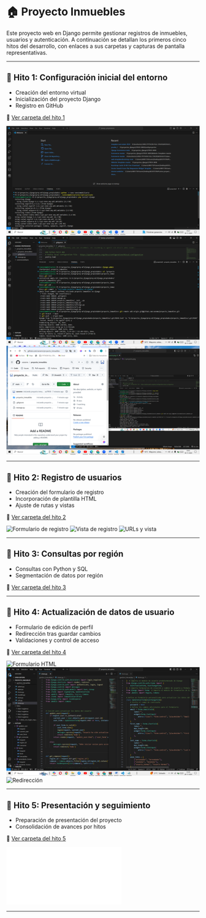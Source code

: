 # 🏠 Proyecto Inmuebles

Este proyecto web en Django permite gestionar registros de inmuebles, usuarios y autenticación. A continuación se detallan los primeros cinco hitos del desarrollo, con enlaces a sus carpetas y capturas de pantalla representativas.

---

## 🔹 Hito 1: Configuración inicial del entorno

- Creación del entorno virtual
- Inicialización del proyecto Django
- Registro en GitHub

📂 [Ver carpeta del hito 1](./hitos/hito1-registros)

![Entorno virtual](./hitos/hito1-registros/1-entorno_virtual.png)
![Creación del proyecto](./hitos/hito1-registros/2-proyecto.png)
![Sincronización con GitHub](./hitos/hito1-registros/3-github.png)

---

## 🔹 Hito 2: Registro de usuarios

- Creación del formulario de registro
- Incorporación de plantilla HTML
- Ajuste de rutas y vistas

📂 [Ver carpeta del hito 2](./hitos/hito2-registros)

![Formulario de registro](./hitos/hito2-registros/15-registros-formularios.png)
![Vista de registro](./hitos/hito2-registros/2-vista_registro.png)
![URLs y vista](./hitos/hito2-registros/14-registro_urls_vista_registro_usuario.png)

---

## 🔹 Hito 3: Consultas por región

- Consultas con Python y SQL
- Segmentación de datos por región

📂 [Ver carpeta del hito 3](./hitos/hito3-registros)



---

## 🔹 Hito 4: Actualización de datos de usuario

- Formulario de edición de perfil
- Redirección tras guardar cambios
- Validaciones y control de acceso

📂 [Ver carpeta del hito 4](./hitos/hito4-registros)

![Formulario HTML](./hitos/hito4-registros/5-actualizarFormularioDeUsuario_html_.png)
![Vista y formulario](./hitos/hito4-registros/6-updateUserForm_views_forms.png)
![Redirección](./hitos/hito4-registros/8-UpdateUserForm_redireccion.png)

---

## 🔹 Hito 5: Presentación y seguimiento

- Preparación de presentación del proyecto
- Consolidación de avances por hitos

📂 [Ver carpeta del hito 5](./hitos/hito5-registro)

![Plantilla del proyecto](./hitos/hito5-registro/plantilla-de-proyectoWeb.pdf)

---
